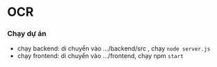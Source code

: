 # OCR
### Chạy dự án ###
- chạy backend: di chuyển vào .../backend/src , chạy `node server.js`
- chạy frontend: di chuyển vào .../frontend, chạy npm `start`